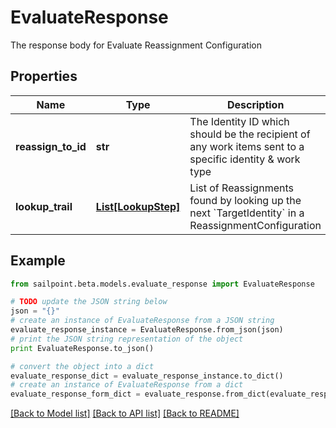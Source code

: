 # EvaluateResponse

The response body for Evaluate Reassignment Configuration

## Properties

Name | Type | Description | Notes
------------ | ------------- | ------------- | -------------
**reassign_to_id** | **str** | The Identity ID which should be the recipient of any work items sent to a specific identity &amp; work type | [optional] 
**lookup_trail** | [**List[LookupStep]**](LookupStep.md) | List of Reassignments found by looking up the next &#x60;TargetIdentity&#x60; in a ReassignmentConfiguration | [optional] 

## Example

```python
from sailpoint.beta.models.evaluate_response import EvaluateResponse

# TODO update the JSON string below
json = "{}"
# create an instance of EvaluateResponse from a JSON string
evaluate_response_instance = EvaluateResponse.from_json(json)
# print the JSON string representation of the object
print EvaluateResponse.to_json()

# convert the object into a dict
evaluate_response_dict = evaluate_response_instance.to_dict()
# create an instance of EvaluateResponse from a dict
evaluate_response_form_dict = evaluate_response.from_dict(evaluate_response_dict)
```
[[Back to Model list]](../README.md#documentation-for-models) [[Back to API list]](../README.md#documentation-for-api-endpoints) [[Back to README]](../README.md)


